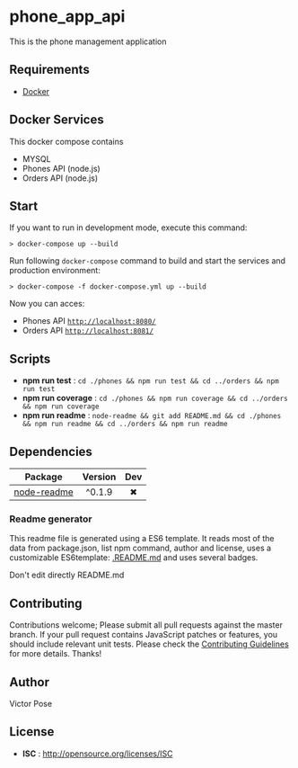 # phone_app_api

This is the phone management application

## Requirements
- [Docker](https://www.docker.com/)

## Docker Services

  This docker compose contains
  - MYSQL 
  - Phones API (node.js)
  - Orders API (node.js)


## Start

If you want to run in development mode, execute this command:
```shell
> docker-compose up --build
```

Run following `docker-compose` command to build and start the services and production environment:
```shell
> docker-compose -f docker-compose.yml up --build
```

Now you can acces:

  - Phones API [`http://localhost:8080/`](http://localhost:8080/)
  - Orders API [`http://localhost:8081/`](http://localhost:8081/)

## Scripts

 - **npm run test** : `cd ./phones && npm run test && cd ../orders && npm run test`
 - **npm run coverage** : `cd ./phones && npm run coverage && cd ../orders && npm run coverage`
 - **npm run readme** : `node-readme && git add README.md && cd ./phones && npm run readme && cd ../orders && npm run readme`

## Dependencies

Package | Version | Dev
--- |:---:|:---:
[node-readme](https://www.npmjs.com/package/node-readme) | ^0.1.9 | ✖


### Readme generator

This readme file is generated using a ES6 template. It reads most of the data from package.json, list npm command, author and license, uses a customizable ES6template: [.README.md](.README.md) and uses several badges.

Don't edit directly README.md

## Contributing

Contributions welcome; Please submit all pull requests against the master branch. If your pull request contains JavaScript patches or features, you should include relevant unit tests. Please check the [Contributing Guidelines](contributing.md) for more details. Thanks!

## Author

Victor Pose

## License

 - **ISC** : http://opensource.org/licenses/ISC
